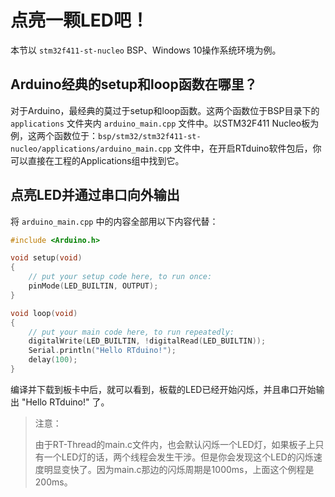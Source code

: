 # 点亮一颗LED吧！

本节以 `stm32f411-st-nucleo` BSP、Windows 10操作系统环境为例。

## Arduino经典的setup和loop函数在哪里？

对于Arduino，最经典的莫过于setup和loop函数。这两个函数位于BSP目录下的 `applications` 文件夹内 `arduino_main.cpp` 文件中。以STM32F411 Nucleo板为例，这两个函数位于：`bsp/stm32/stm32f411-st-nucleo/applications/arduino_main.cpp` 文件中，在开启RTduino软件包后，你可以直接在工程的Applications组中找到它。

## 点亮LED并通过串口向外输出

将 `arduino_main.cpp` 中的内容全部用以下内容代替：

```c
#include <Arduino.h>

void setup(void)
{
    // put your setup code here, to run once:
    pinMode(LED_BUILTIN, OUTPUT);
}

void loop(void)
{
    // put your main code here, to run repeatedly:
    digitalWrite(LED_BUILTIN, !digitalRead(LED_BUILTIN));
    Serial.println("Hello RTduino!");
    delay(100);
}
```

编译并下载到板卡中后，就可以看到，板载的LED已经开始闪烁，并且串口开始输出 "Hello RTduino!" 了。

> 注意：
> 
> 由于RT-Thread的main.c文件内，也会默认闪烁一个LED灯，如果板子上只有一个LED灯的话，两个线程会发生干涉。但是你会发现这个LED的闪烁速度明显变快了。因为main.c那边的闪烁周期是1000ms，上面这个例程是200ms。
> 
